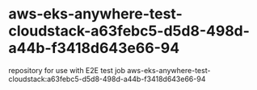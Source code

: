 # aws-eks-anywhere-test-cloudstack-a63febc5-d5d8-498d-a44b-f3418d643e66-94
repository for use with E2E test job aws-eks-anywhere-test-cloudstack:a63febc5-d5d8-498d-a44b-f3418d643e66-94

